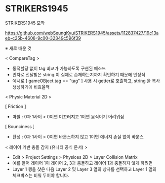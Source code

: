 # STRIKERS1945
 STRIKERS1945 모작



https://github.com/webSeungKyu/STRIKERS1945/assets/112837427/19c13aeb-c25b-4608-9c00-32349c596f39





※ 새로 배운 것

< CompareTag >

 - 동적할당 없이 tag 비교가 가능하도록 구현된 메소드
 - 인자로 전달받은 string 이 실제로 존재하는지까지 확인하기 때문에 안정적
 - 예시로 [ gameOBject.tag == "tag" ] 사용 시 getter로 호출하고, string 을 복사 생성하기에 비효율적

< Physic Material 2D >

[ Friction ]
 - 마찰 : 0과 1사이 > 0이면 미끄러지고 1이면 움직이기 어려워짐

[ Bounciness ]
 - 탄성 : 0과 1사이 > 0이면 바운스하지 않고 1이면 에너지 손실 없이 바운스

< 레이어 기반 충돌 감지 (유니티 공식 문서) >
 - Edit > Project Settings > Physices 2D > Layer Collision Matrix
 - 예를 들어 레이어 1이 레이어 2, 3과 충돌하고 레이어 1과 충돌하지 않게 하려면
 - Layer 1 행을 찾은 다음 Layer 2 및 Layer 3 열의 상자를 선택하고 Layer 1 열의 체크박스는 비워 두어야 합니다.
